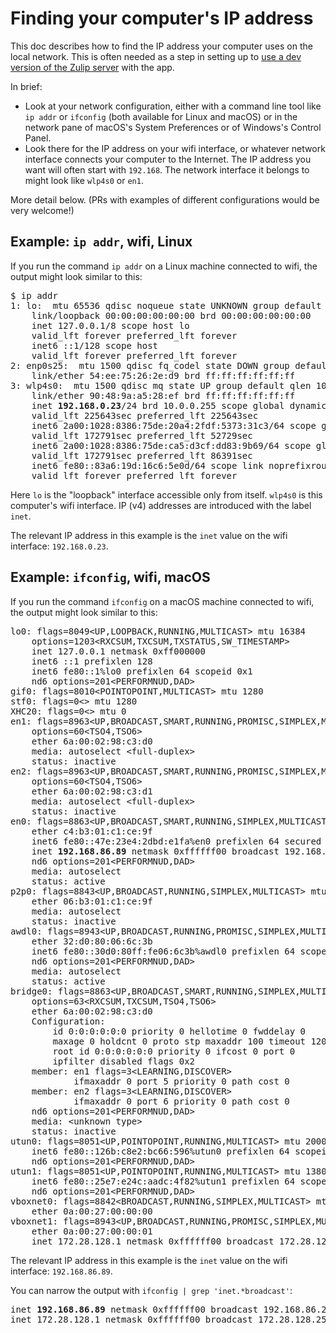 # Finding your computer's IP address

This doc describes how to find the IP address your computer uses on the
local network.  This is often needed as a step in setting up to [use a dev
version of the Zulip server](dev-server.md) with the app.

In brief:
* Look at your network configuration, either with a command line tool like
  `ip addr` or `ifconfig` (both available for Linux and macOS) or in the
  network pane of macOS's System Preferences or of Windows's Control Panel.
* Look there for the IP address on your wifi interface, or whatever network
  interface connects your computer to the Internet.  The IP address you want
  will often start with `192.168`.  The network interface it belongs to
  might look like `wlp4s0` or `en1`.

More detail below.  (PRs with examples of different configurations would be
very welcome!)

## Example: `ip addr`, wifi, Linux

If you run the command `ip addr` on a Linux machine connected to wifi, the
output might look similar to this:

<pre>
$ ip addr
1: lo: <LOOPBACK,UP,LOWER_UP> mtu 65536 qdisc noqueue state UNKNOWN group default qlen 1000
    link/loopback 00:00:00:00:00:00 brd 00:00:00:00:00:00
    inet 127.0.0.1/8 scope host lo
    valid_lft forever preferred_lft forever
    inet6 ::1/128 scope host
    valid_lft forever preferred_lft forever
2: enp0s25: <NO-CARRIER,BROADCAST,MULTICAST,UP> mtu 1500 qdisc fq_codel state DOWN group default qlen 1000
    link/ether 54:ee:75:26:2e:d9 brd ff:ff:ff:ff:ff:ff
3: wlp4s0: <BROADCAST,MULTICAST,UP,LOWER_UP> mtu 1500 qdisc mq state UP group default qlen 1000
    link/ether 90:48:9a:a5:28:ef brd ff:ff:ff:ff:ff:ff
    inet <b>192.168.0.23</b>/24 brd 10.0.0.255 scope global dynamic noprefixroute wlp4s0
    valid_lft 225643sec preferred_lft 225643sec
    inet6 2a00:1028:8386:75de:20a4:2fdf:5373:31c3/64 scope global temporary dynamic
    valid_lft 172791sec preferred_lft 52729sec
    inet6 2a00:1028:8386:75de:ca5:d3cf:dd83:9b69/64 scope global dynamic mngtmpaddr noprefixroute
    valid_lft 172791sec preferred_lft 86391sec
    inet6 fe80::83a6:19d:16c6:5e0d/64 scope link noprefixroute
    valid_lft forever preferred_lft forever
</pre>

Here `lo` is the "loopback" interface accessible only from itself.  `wlp4s0`
is this computer's wifi interface.  IP (v4) addresses are introduced with
the label `inet`.

The relevant IP address in this example is the `inet` value on the wifi
interface: `192.168.0.23`.

## Example: `ifconfig`, wifi, macOS

If you run the command `ifconfig` on a macOS machine connected to wifi, the
output might look similar to this:

<pre>
lo0: flags=8049&lt;UP,LOOPBACK,RUNNING,MULTICAST&gt; mtu 16384
	options=1203&lt;RXCSUM,TXCSUM,TXSTATUS,SW_TIMESTAMP&gt;
	inet 127.0.0.1 netmask 0xff000000
	inet6 ::1 prefixlen 128
	inet6 fe80::1%lo0 prefixlen 64 scopeid 0x1
	nd6 options=201&lt;PERFORMNUD,DAD&gt;
gif0: flags=8010&lt;POINTOPOINT,MULTICAST&gt; mtu 1280
stf0: flags=0&lt;&gt; mtu 1280
XHC20: flags=0&lt;&gt; mtu 0
en1: flags=8963&lt;UP,BROADCAST,SMART,RUNNING,PROMISC,SIMPLEX,MULTICAST&gt; mtu 1500
	options=60&lt;TSO4,TSO6&gt;
	ether 6a:00:02:98:c3:d0
	media: autoselect &lt;full-duplex&gt;
	status: inactive
en2: flags=8963&lt;UP,BROADCAST,SMART,RUNNING,PROMISC,SIMPLEX,MULTICAST&gt; mtu 1500
	options=60&lt;TSO4,TSO6&gt;
	ether 6a:00:02:98:c3:d1
	media: autoselect &lt;full-duplex&gt;
	status: inactive
en0: flags=8863&lt;UP,BROADCAST,SMART,RUNNING,SIMPLEX,MULTICAST&gt; mtu 1500
	ether c4:b3:01:c1:ce:9f
	inet6 fe80::47e:23e4:2dbd:e1fa%en0 prefixlen 64 secured scopeid 0x7
	inet <b>192.168.86.89</b> netmask 0xffffff00 broadcast 192.168.86.255
	nd6 options=201&lt;PERFORMNUD,DAD&gt;
	media: autoselect
	status: active
p2p0: flags=8843&lt;UP,BROADCAST,RUNNING,SIMPLEX,MULTICAST&gt; mtu 2304
	ether 06:b3:01:c1:ce:9f
	media: autoselect
	status: inactive
awdl0: flags=8943&lt;UP,BROADCAST,RUNNING,PROMISC,SIMPLEX,MULTICAST&gt; mtu 1484
	ether 32:d0:80:06:6c:3b
	inet6 fe80::30d0:80ff:fe06:6c3b%awdl0 prefixlen 64 scopeid 0x9
	nd6 options=201&lt;PERFORMNUD,DAD&gt;
	media: autoselect
	status: active
bridge0: flags=8863&lt;UP,BROADCAST,SMART,RUNNING,SIMPLEX,MULTICAST&gt; mtu 1500
	options=63&lt;RXCSUM,TXCSUM,TSO4,TSO6&gt;
	ether 6a:00:02:98:c3:d0
	Configuration:
		id 0:0:0:0:0:0 priority 0 hellotime 0 fwddelay 0
		maxage 0 holdcnt 0 proto stp maxaddr 100 timeout 1200
		root id 0:0:0:0:0:0 priority 0 ifcost 0 port 0
		ipfilter disabled flags 0x2
	member: en1 flags=3&lt;LEARNING,DISCOVER&gt;
	        ifmaxaddr 0 port 5 priority 0 path cost 0
	member: en2 flags=3&lt;LEARNING,DISCOVER&gt;
	        ifmaxaddr 0 port 6 priority 0 path cost 0
	nd6 options=201&lt;PERFORMNUD,DAD&gt;
	media: &lt;unknown type&gt;
	status: inactive
utun0: flags=8051&lt;UP,POINTOPOINT,RUNNING,MULTICAST&gt; mtu 2000
	inet6 fe80::126b:c8e2:bc66:596%utun0 prefixlen 64 scopeid 0xb
	nd6 options=201&lt;PERFORMNUD,DAD&gt;
utun1: flags=8051&lt;UP,POINTOPOINT,RUNNING,MULTICAST&gt; mtu 1380
	inet6 fe80::25e7:e24c:aadc:4f82%utun1 prefixlen 64 scopeid 0xc
	nd6 options=201&lt;PERFORMNUD,DAD&gt;
vboxnet0: flags=8842&lt;BROADCAST,RUNNING,SIMPLEX,MULTICAST&gt; mtu 1500
	ether 0a:00:27:00:00:00
vboxnet1: flags=8943&lt;UP,BROADCAST,RUNNING,PROMISC,SIMPLEX,MULTICAST&gt; mtu 1500
	ether 0a:00:27:00:00:01
	inet 172.28.128.1 netmask 0xffffff00 broadcast 172.28.128.255
</pre>

The relevant IP address in this example is the `inet` value on the wifi
interface: `192.168.86.89`.

You can narrow the output with `ifconfig | grep 'inet.*broadcast'`:
<pre>
inet <b>192.168.86.89</b> netmask 0xffffff00 broadcast 192.168.86.255
inet 172.28.128.1 netmask 0xffffff00 broadcast 172.28.128.255
</pre>
